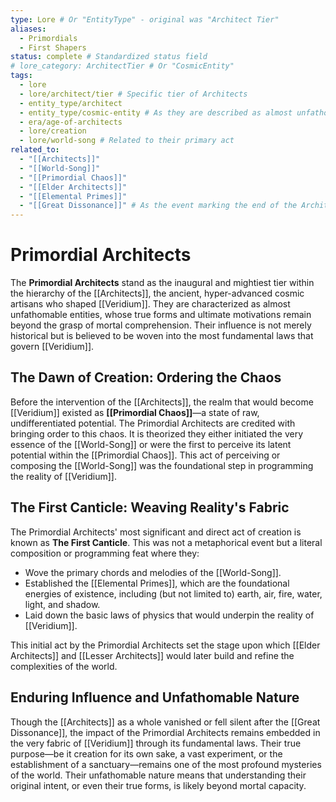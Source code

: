 ```yaml
---
type: Lore # Or "EntityType" - original was "Architect Tier"
aliases:
  - Primordials
  - First Shapers
status: complete # Standardized status field
# lore_category: ArchitectTier # Or "CosmicEntity"
tags:
  - lore
  - lore/architect/tier # Specific tier of Architects
  - entity_type/architect
  - entity_type/cosmic-entity # As they are described as almost unfathomable
  - era/age-of-architects
  - lore/creation
  - lore/world-song # Related to their primary act
related_to:
  - "[[Architects]]"
  - "[[World-Song]]"
  - "[[Primordial Chaos]]"
  - "[[Elder Architects]]"
  - "[[Elemental Primes]]"
  - "[[Great Dissonance]]" # As the event marking the end of the Architect era
---
```

# Primordial Architects

The **Primordial Architects** stand as the inaugural and mightiest tier within the hierarchy of the [[Architects]], the ancient, hyper-advanced cosmic artisans who shaped [[Veridium]]. They are characterized as almost unfathomable entities, whose true forms and ultimate motivations remain beyond the grasp of mortal comprehension. Their influence is not merely historical but is believed to be woven into the most fundamental laws that govern [[Veridium]].

## The Dawn of Creation: Ordering the Chaos

Before the intervention of the [[Architects]], the realm that would become [[Veridium]] existed as **[[Primordial Chaos]]**—a state of raw, undifferentiated potential. The Primordial Architects are credited with bringing order to this chaos. It is theorized they either initiated the very essence of the [[World-Song]] or were the first to perceive its latent potential within the [[Primordial Chaos]]. This act of perceiving or composing the [[World-Song]] was the foundational step in programming the reality of [[Veridium]].

## The First Canticle: Weaving Reality's Fabric

The Primordial Architects' most significant and direct act of creation is known as **The First Canticle**. This was not a metaphorical event but a literal composition or programming feat where they:
* Wove the primary chords and melodies of the [[World-Song]].
* Established the [[Elemental Primes]], which are the foundational energies of existence, including (but not limited to) earth, air, fire, water, light, and shadow.
* Laid down the basic laws of physics that would underpin the reality of [[Veridium]].

This initial act by the Primordial Architects set the stage upon which [[Elder Architects]] and [[Lesser Architects]] would later build and refine the complexities of the world.

## Enduring Influence and Unfathomable Nature

Though the [[Architects]] as a whole vanished or fell silent after the [[Great Dissonance]], the impact of the Primordial Architects remains embedded in the very fabric of [[Veridium]] through its fundamental laws. Their true purpose—be it creation for its own sake, a vast experiment, or the establishment of a sanctuary—remains one of the most profound mysteries of the world. Their unfathomable nature means that understanding their original intent, or even their true forms, is likely beyond mortal capacity.
